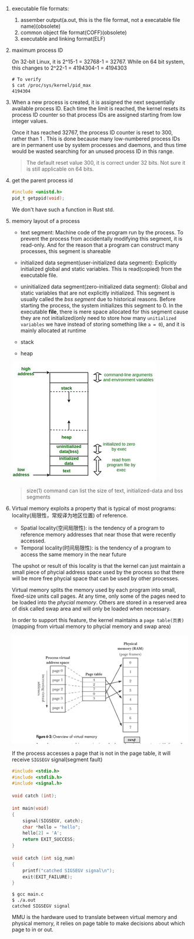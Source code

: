 1. executable file formats: 
	1. assember output(a.out, this is the file format, not a execatable file name)(obsolete)
	2. common object file format(COFF)(obsolete)
	3. executable and linking format(ELF)

2. maximum process ID
	
   On 32-bit Linux, it is 2^15-1 = 32768-1 = 32767. While on 64 bit system, this
   changes to 2^22-1 = 4194304-1 = 4194303

   ```
   # To verify
   $ cat /proc/sys/kernel/pid_max
   4194304
   ```

3. When a new process is created, it is assigned the next sequentially available
   process ID. Each time the limit is reached, the kernel resets its process ID 
   counter so that process IDs are assigned starting from low integer values.

   Once it has reached 32767, the process ID counter is reset to 300, rather than 1
   . This is done because many low-numbered process IDs are in permanent use by 
   system processes and daemons, and thus time would be wasted searching for an
   unused process ID in this range.

   > The default reset value 300, it is correct under 32 bits. Not sure it is still
   applicable on 64 bits.

4. get the parent process id
  
   ```c
   #include <unistd.h>
   pid_t getppid(void);
   ```

   We don't have such a function in Rust std.

5. memory layout of a process

   * text segment: Machine code of the program run by the process. To prevent
   the process from accidentally modifying this segment, it is read-only. And 
   for the reason that a program can construct many processes, this segment is 
   shareable

   * initialized data segment(user-initialized data segment): Explicitly 
   initialized global and static variables. This is read(copied) from the
   executable file.

   * uninitialized data segment(zero-initialized data segment): Global and static 
   variables that are not explicitly initialized. This segment is usually called 
   the *bss segment* due to historical reasons. Before starting the process, the 
   system initializes this segment to 0. In the executable **file**, there is mere 
   space allocated for this segment cause they are not initialized(only need to 
   store how many `unitialized variables` we have instead of storing something 
   like `a = 0`), and it is mainly allocated at runtime

   * stack

   * heap

   ![diagram](https://github.com/SteveLauC/pic/blob/main/Screenshot%20from%202022-07-20%2007-51-00.png)

   > size(1) command can list the size of text, initialized-data and bss segments

6. Virtual memory exploits a property that is typical of most 
   programs: locality(局限性，常规译为地区位置) of reference.

   * Spatial locality(空间局限性): is the tendency of a program to reference
   memory addresses that near those that were recently accessed.
   * Temporal locality(时间局限性): is the tendency of a program to access 
   the same memory in the near future

   The upshot or result of this locality is that the kernel can just maintain
   a small piece of phycial address space used by the process so that there 
   will be more free phycial space that can be used by other processes.

   Virtual memory splits the memory used by each program into small, fixed-size 
   units call pages. At any time, only some of the pages need to be loaded into 
   the *phycial memory*. Others are stored in a reserved area of disk called 
   swap area and will only be loaded when necessary.

   In order to support this feature, the kernel maintains a `page table(页表)`
   (mapping from virtual memory to phycial memory and swap area)

   ![diagram](https://github.com/SteveLauC/pic/blob/main/photo_2022-07-20_09-31-45.jpg)

   If the process accesses a page that is not in the page table, it will receive
   `SIGSEGV` signal(segment fault)

    ```c
    #include <stdio.h>
    #include <stdlib.h>
    #include <signal.h>
    
    void catch (int);
    
    int main(void)
    {
	    signal(SIGSEGV, catch);
	    char *hello = "hello";
	    hello[2] = 'A';
	    return EXIT_SUCCESS;
    }
    
    void catch (int sig_num)
    {
	    printf("catched SIGSEGV signal\n");
	    exit(EXIT_FAILURE);
    }
    ```

    ```shell
    $ gcc main.c
    $ ./a.out
    catched SIGSEGV signal
    ```

    MMU is the hardware used to translate between virtual memory and physical memory,
    it relies on page table to make decisions about which page to in or out.
